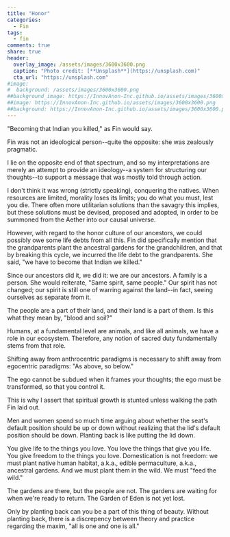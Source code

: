 ```yaml
---
title: "Honor"
categories:
  - Fin
tags:
  - fin
comments: true
share: true
header:
  overlay_image: /assets/images/3600x3600.png
  caption: "Photo credit: [**Unsplash**](https://unsplash.com)"
  cta_url: "https://unsplash.com"
#image:
#  background: /assets/images/3600x3600.png
##background_image: https://InnovAnon-Inc.github.io/assets/images/3600x3600.png
##image: https://InnovAnon-Inc.github.io/assets/images/3600x3600.png
##background: https://InnovAnon-Inc.github.io/assets/images/3600x3600.png
---
```


"Becoming that Indian you killed," as Fin would say.

Fin was not an ideological person--quite the opposite:
she was zealously pragmatic.

I lie on the opposite end of that spectrum,
and so my interpretations are merely an attempt
to provide an ideology--a system for structuring our thoughts--to support
a message that was mostly told through action.

I don't think it was wrong (strictly speaking), conquering the natives.
When resources are limited, morality loses its limits;
you do what you must, lest you die.
There often more utilitarian solutions than the savagry this implies,
but these solutions must be devised, proposed and adopted,
in order to be summoned from the Aether into our causal universe.

However, with regard to the honor culture of our ancestors,
we could possibly owe some life debts from all this.
Fin did specifically mention that the grandparents
plant the ancestral gardens for the grandchildren,
and that by breaking this cycle,
we incurred the life debt to the grandparents.
She said, "we have to become that Indian we killed."

Since our ancestors did it, we did it:
we are our ancestors. A family is a person.
She would reiterate, "Same spirit, same people."
Our spirit has not changed; our spirit is still one of
warring against the land--in fact, seeing ourselves
as separate from it.

The people are a part of their land,
and their land is a part of them.
Is this what they mean by, "blood and soil?"

Humans, at a fundamental level are animals,
and like all animals, we have a role in our ecosystem.
Therefore, any notion of sacred duty fundamentally
stems from that role.

Shifting away from anthrocentric paradigms
is necessary to shift away from egocentric paradigms:
"As above, so below."

The ego cannot be subdued when it frames your thoughts;
the ego must be transformed, so that you control it.

This is why I assert that spiritual growth is stunted unless
walking the path Fin laid out.

Men and women spend so much time arguing about whether
the seat's default position should be up or down
without realizing that the lid's default position should be down.
Planting back is like putting the lid down.

You give life to the things you love.
You love the things that give you life.
You give freedom to the things you love.
Domestication is not freedom: we must plant native human habitat,
a.k.a., edible permaculture, a.k.a., ancestral gardens.
And we must plant them in the wild. We must "feed the wild."

The gardens are there, but the people are not.
The gardens are waiting for when we're ready to return.
The Garden of Eden is not yet lost.

Only by planting back can you be a part of this thing of beauty.
Without planting back, there is a discrepency between theory and practice
regarding the maxim, "all is one and one is all."

